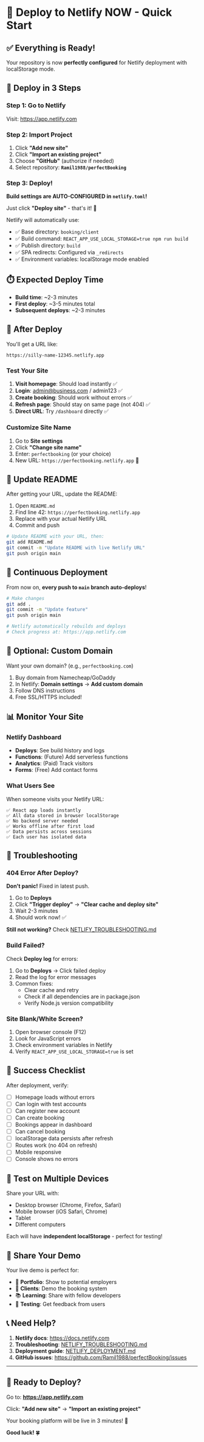 # 🚀 Deploy to Netlify NOW - Quick Start

## ✅ Everything is Ready!

Your repository is now **perfectly configured** for Netlify deployment with localStorage mode.

## 🎯 Deploy in 3 Steps

### Step 1: Go to Netlify
Visit: https://app.netlify.com

### Step 2: Import Project
1. Click **"Add new site"**
2. Click **"Import an existing project"**
3. Choose **"GitHub"** (authorize if needed)
4. Select repository: **`Ramil1988/perfectBooking`**

### Step 3: Deploy!
**Build settings are AUTO-CONFIGURED in `netlify.toml`!**

Just click **"Deploy site"** - that's it! 🎉

Netlify will automatically use:
- ✅ Base directory: `booking/client`
- ✅ Build command: `REACT_APP_USE_LOCAL_STORAGE=true npm run build`
- ✅ Publish directory: `build`
- ✅ SPA redirects: Configured via `_redirects`
- ✅ Environment variables: localStorage mode enabled

## ⏱️ Expected Deploy Time

- **Build time**: ~2-3 minutes
- **First deploy**: ~3-5 minutes total
- **Subsequent deploys**: ~2-3 minutes

## 🎉 After Deploy

You'll get a URL like:
```
https://silly-name-12345.netlify.app
```

### Test Your Site

1. **Visit homepage**: Should load instantly ✅
2. **Login**: admin@business.com / admin123 ✅
3. **Create booking**: Should work without errors ✅
4. **Refresh page**: Should stay on same page (not 404) ✅
5. **Direct URL**: Try `/dashboard` directly ✅

### Customize Site Name

1. Go to **Site settings**
2. Click **"Change site name"**
3. Enter: `perfectbooking` (or your choice)
4. New URL: `https://perfectbooking.netlify.app` 🎯

## 📝 Update README

After getting your URL, update the README:

1. Open `README.md`
2. Find line 42: `https://perfectbooking.netlify.app`
3. Replace with your actual Netlify URL
4. Commit and push

```bash
# Update README with your URL, then:
git add README.md
git commit -m "Update README with live Netlify URL"
git push origin main
```

## 🔄 Continuous Deployment

From now on, **every push to `main` branch auto-deploys**!

```bash
# Make changes
git add .
git commit -m "Update feature"
git push origin main

# Netlify automatically rebuilds and deploys
# Check progress at: https://app.netlify.com
```

## 🎨 Optional: Custom Domain

Want your own domain? (e.g., `perfectbooking.com`)

1. Buy domain from Namecheap/GoDaddy
2. In Netlify: **Domain settings** → **Add custom domain**
3. Follow DNS instructions
4. Free SSL/HTTPS included!

## 📊 Monitor Your Site

### Netlify Dashboard
- **Deploys**: See build history and logs
- **Functions**: (Future) Add serverless functions
- **Analytics**: (Paid) Track visitors
- **Forms**: (Free) Add contact forms

### What Users See

When someone visits your Netlify URL:
```
✅ React app loads instantly
✅ All data stored in browser localStorage
✅ No backend server needed
✅ Works offline after first load
✅ Data persists across sessions
✅ Each user has isolated data
```

## 🐛 Troubleshooting

### 404 Error After Deploy?

**Don't panic!** Fixed in latest push.

1. Go to **Deploys**
2. Click **"Trigger deploy"** → **"Clear cache and deploy site"**
3. Wait 2-3 minutes
4. Should work now! ✅

**Still not working?** Check [NETLIFY_TROUBLESHOOTING.md](NETLIFY_TROUBLESHOOTING.md)

### Build Failed?

Check **Deploy log** for errors:
1. Go to **Deploys** → Click failed deploy
2. Read the log for error messages
3. Common fixes:
   - Clear cache and retry
   - Check if all dependencies are in package.json
   - Verify Node.js version compatibility

### Site Blank/White Screen?

1. Open browser console (F12)
2. Look for JavaScript errors
3. Check environment variables in Netlify
4. Verify `REACT_APP_USE_LOCAL_STORAGE=true` is set

## 🎯 Success Checklist

After deployment, verify:

- [ ] Homepage loads without errors
- [ ] Can login with test accounts
- [ ] Can register new account
- [ ] Can create booking
- [ ] Bookings appear in dashboard
- [ ] Can cancel booking
- [ ] localStorage data persists after refresh
- [ ] Routes work (no 404 on refresh)
- [ ] Mobile responsive
- [ ] Console shows no errors

## 📱 Test on Multiple Devices

Share your URL with:
- Desktop browser (Chrome, Firefox, Safari)
- Mobile browser (iOS Safari, Chrome)
- Tablet
- Different computers

Each will have **independent localStorage** - perfect for testing!

## 🌟 Share Your Demo

Your live demo is perfect for:
- 🎯 **Portfolio**: Show to potential employers
- 👥 **Clients**: Demo the booking system
- 📚 **Learning**: Share with fellow developers
- 🧪 **Testing**: Get feedback from users

## 📞 Need Help?

1. **Netlify docs**: https://docs.netlify.com
2. **Troubleshooting**: [NETLIFY_TROUBLESHOOTING.md](NETLIFY_TROUBLESHOOTING.md)
3. **Deployment guide**: [NETLIFY_DEPLOYMENT.md](NETLIFY_DEPLOYMENT.md)
4. **GitHub issues**: https://github.com/Ramil1988/perfectBooking/issues

---

## 🎉 Ready to Deploy?

Go to: **https://app.netlify.com**

Click: **"Add new site"** → **"Import an existing project"**

Your booking platform will be live in 3 minutes! 🚀

**Good luck!** 🍀
